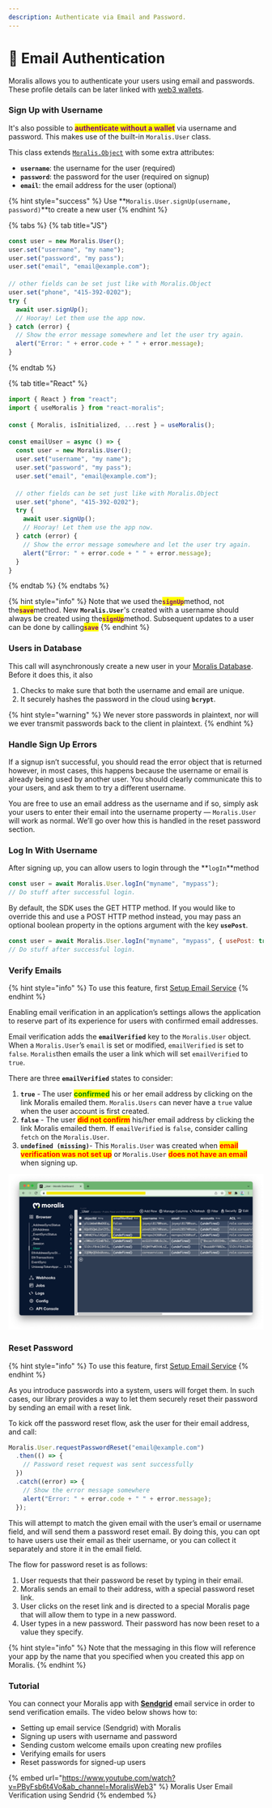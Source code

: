 ```yaml
---
description: Authenticate via Email and Password.
---
```


# 📧 Email Authentication

Moralis allows you to authenticate your users using email and passwords. These profile details can be later linked with [web3 wallets](../web3-login.md).

### Sign Up with Username

It's also possible to <mark style="color:purple;">**authenticate without a wallet**</mark> via username and password. This makes use of the built-in `Moralis.User` class.

This class extends [`Moralis.Object`](../../database/objects.md) with some extra attributes:

- **`username`**: the username for the user (required)
- **`password`**: the password for the user (required on signup)
- **`email`**: the email address for the user (optional)

{% hint style="success" %}
Use **`Moralis.User.signUp(username, password)`**to create a new user
{% endhint %}

{% tabs %}
{% tab title="JS"}
```javascript
const user = new Moralis.User();
user.set("username", "my name");
user.set("password", "my pass");
user.set("email", "email@example.com");

// other fields can be set just like with Moralis.Object
user.set("phone", "415-392-0202");
try {
  await user.signUp();
  // Hooray! Let them use the app now.
} catch (error) {
  // Show the error message somewhere and let the user try again.
  alert("Error: " + error.code + " " + error.message);
}
```
{% endtab %}

{% tab title="React" %}
```javascript
import { React } from "react";
import { useMoralis } from "react-moralis";

const { Moralis, isInitialized, ...rest } = useMoralis();

const emailUser = async () => {
  const user = new Moralis.User();
  user.set("username", "my name");
  user.set("password", "my pass");
  user.set("email", "email@example.com");

  // other fields can be set just like with Moralis.Object
  user.set("phone", "415-392-0202");
  try {
    await user.signUp();
    // Hooray! Let them use the app now.
  } catch (error) {
    // Show the error message somewhere and let the user try again.
    alert("Error: " + error.code + " " + error.message);
  }
}
```
{% endtab %}
{% endtabs %}

{% hint style="info" %}
Note that we used the<mark style="color:purple;">**`signUp`**</mark>method, not the<mark style="color:purple;">**`save`**</mark>method. New **`Moralis.User`**'s created with a username should always be created using the<mark style="color:purple;">**`signUp`**</mark>method. Subsequent updates to a user can be done by calling<mark style="color:purple;">**`save`**</mark>
{% endhint %}

### Users in Database

This call will asynchronously create a new user in your [Moralis Database](../../database/). Before it does this, it also

1. Checks to make sure that both the username and email are unique.
2. It securely hashes the password in the cloud using **`bcrypt`**.

{% hint style="warning" %}
We never store passwords in plaintext, nor will we ever transmit passwords back to the client in plaintext.
{% endhint %}

### Handle Sign Up Errors

If a signup isn’t successful, you should read the error object that is returned however, in most cases, this happens because the username or email is already being used by another user. You should clearly communicate this to your users, and ask them to try a different username.

You are free to use an email address as the username and if so, simply ask your users to enter their email into the username property — `Moralis.User` will work as normal. We’ll go over how this is handled in the reset password section.

### Log In With Username

After signing up, you can allow users to login through the \*\*`logIn`\*\*method

```javascript
const user = await Moralis.User.logIn("myname", "mypass");
// Do stuff after successful login.
```

By default, the SDK uses the GET HTTP method. If you would like to override this and use a POST HTTP method instead, you may pass an optional boolean property in the options argument with the key **`usePost`**.

```javascript
const user = await Moralis.User.logIn("myname", "mypass", { usePost: true });
// Do stuff after successful login.
```

### Verify Emails

{% hint style="info" %}
To use this feature, first [Setup Email Service](sending-email.md)
{% endhint %}

Enabling email verification in an application’s settings allows the application to reserve part of its experience for users with confirmed email addresses.

Email verification adds the **`emailVerified`** key to the `Moralis.User` object. When a `Moralis.User`’s `email` is set or modified, `emailVerified` is set to `false`. `Moralis`then emails the user a link which will set `emailVerified` to `true`.

There are three **`emailVerified`** states to consider:

1. **`true`** - The user <mark style="color:green;">**confirmed**</mark> his or her email address by clicking on the link Moralis emailed them. `Moralis.Users` can never have a `true` value when the user account is first created.
2. **`false`** - The user <mark style="color:red;">**did not confirm**</mark> his/her email address by clicking the link Moralis emailed them. If `emailVerified` is `false`, consider calling `fetch` on the `Moralis.User`.
3. **`undefined (missing)`**- This `Moralis.User` was created when <mark style="color:red;">**email verification was not set up**</mark> or `Moralis.User` <mark style="color:red;">**does not have an email**</mark> when signing up.

![User class in Moralis Database](<../../../.gitbook/assets/Screenshot 2022-03-15 at 1.33.58 PM.png>)

### Reset Password

{% hint style="info" %}
To use this feature, first [Setup Email Service](sending-email.md)
{% endhint %}

As you introduce passwords into a system, users will forget them. In such cases, our library provides a way to let them securely reset their password by sending an email with a reset link.

To kick off the password reset flow, ask the user for their email address, and call:

```javascript
Moralis.User.requestPasswordReset("email@example.com")
  .then(() => {
    // Password reset request was sent successfully
  })
  .catch((error) => {
    // Show the error message somewhere
    alert("Error: " + error.code + " " + error.message);
  });
```

This will attempt to match the given email with the user’s email or username field, and will send them a password reset email. By doing this, you can opt to have users use their email as their username, or you can collect it separately and store it in the email field.

The flow for password reset is as follows:

1. User requests that their password be reset by typing in their email.
2. Moralis sends an email to their address, with a special password reset link.
3. User clicks on the reset link and is directed to a special Moralis page that will allow them to type in a new password.
4. User types in a new password. Their password has now been reset to a value they specify.

{% hint style="info" %}
Note that the messaging in this flow will reference your app by the name that you specified when you created this app on Moralis.
{% endhint %}

### Tutorial

You can connect your Moralis app with [**Sendgrid**](https://sendgrid.com) email service in order to send verification emails. The video below shows how to:

- Setting up email service (Sendgrid) with Moralis
- Signing up users with username and password
- Sending custom welcome emails upon creating new profiles
- Verifying emails for users
- Reset passwords for signed-up users

{% embed url="https://www.youtube.com/watch?v=PByFsb6t4Vo&ab_channel=MoralisWeb3" %}
Moralis User Email Verification using Sendrid
{% endembed %}

